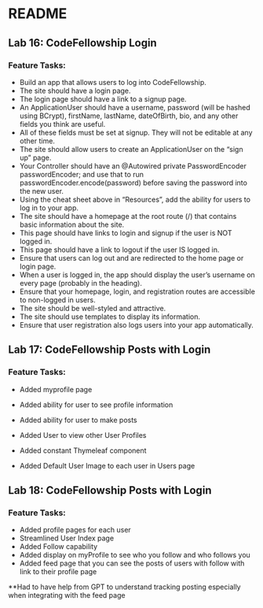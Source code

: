 # README

## Lab 16: CodeFellowship Login

### Feature Tasks:

- Build an app that allows users to log into CodeFellowship.
- The site should have a login page.
- The login page should have a link to a signup page.
- An ApplicationUser should have a username, password (will be hashed using BCrypt), firstName, lastName, dateOfBirth, bio, and any other fields you think are useful.
- All of these fields must be set at signup. They will not be editable at any other time.
- The site should allow users to create an ApplicationUser on the “sign up” page.
- Your Controller should have an @Autowired private PasswordEncoder passwordEncoder; and use that to run passwordEncoder.encode(password) before saving the password into the new user.
- Using the cheat sheet above in “Resources”, add the ability for users to log in to your app.
- The site should have a homepage at the root route (/) that contains basic information about the site.
- This page should have links to login and signup if the user is NOT logged in.
- This page should have a link to logout if the user IS logged in.
- Ensure that users can log out and are redirected to the home page or login page.
- When a user is logged in, the app should display the user’s username on every page (probably in the heading).
- Ensure that your homepage, login, and registration routes are accessible to non-logged in users.
- The site should be well-styled and attractive.
- The site should use templates to display its information.
- Ensure that user registration also logs users into your app automatically.


## Lab 17: CodeFellowship Posts with Login

### Feature Tasks:

- Added myprofile page
- Added ability for user to see profile information
- Added ability for user to make posts

- Added User to view other User Profiles
- Added constant Thymeleaf component
- Added Default User Image to each user in Users page

## Lab 18: CodeFellowship Posts with Login

### Feature Tasks:

- Added profile pages for each user
- Streamlined User Index page
- Added Follow capability
- Added display on myProfile to see who you follow and who follows you
- Added feed page that you can see the posts of users with follow with link to their profile page

**Had to have help from GPT to understand tracking posting especially when integrating with the feed page